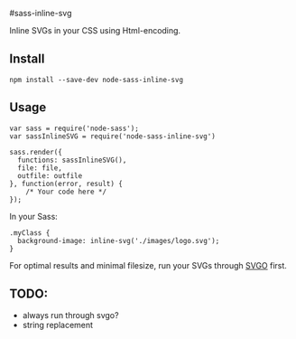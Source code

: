 #sass-inline-svg

Inline SVGs in your CSS using Html-encoding.

## Install

    npm install --save-dev node-sass-inline-svg

## Usage

    var sass = require('node-sass');
    var sassInlineSVG = require('node-sass-inline-svg')
    
    sass.render({
      functions: sassInlineSVG(),
      file: file,
      outfile: outfile
    }, function(error, result) {
        /* Your code here */
    });
    
In your Sass:

    .myClass {
      background-image: inline-svg('./images/logo.svg');
    }
    
For optimal results and minimal filesize, run your SVGs through [SVGO](https://github.com/svg/svgo) first.

## TODO:
* always run through svgo?
* string replacement
